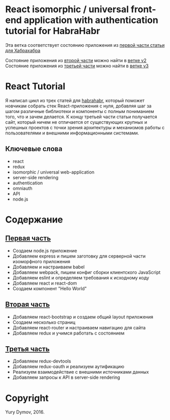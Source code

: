 # React isomorphic / universal front-end application with authentication tutorial for HabraHabr
Эта ветка соответствует состоянию приложения из [первой части статьи для Хабрахабра](https://habrahabr.ru/post/309958)

Состояние приложения из [второй части](https://habrahabr.ru/post/310284/) можно найти в [ветке v2](https://github.com/yury-dymov/habr-app/tree/v2) 
Состояние приложения из [третьей части](https://habrahabr.ru/post/310952/) можно найти в [ветке v3](https://github.com/yury-dymov/habr-app/tree/v3)

# React Tutorial
Я написал цикл из трех статей для [habrahabr](https://habrahabr.ru), который поможет новчикам собрать стек React-приложения с нуля, добавляя шаг за шагом различные библиотеки и компоненты с полным пониманием того, что и зачем делается. К концу третьей части статьи получается сайт, который ничем не отличается от существующих крупных и успешных проектов с точки зрения архитектуры и механизмов работы с пользователями и внешними информационными системами.

## Ключевые слова
* react
* redux
* isomorphic / universal web-application
* server-side rendering
* authentication
* omniauth
* API
* node.js

# Содержание
## [Первая часть](https://habrahabr.ru/post/309958/)
* Создаем node.js приложение
* Добавляем express и пишем заготовку для серверной части изоморфного приложения
* Добавляем и настраиваем babel
* Добавляем webpack, пишем конфиг сборки клиентского JavaScript
* Добавляем eslint и определяем требования к исходному коду
* Добавляем react и react-dom
* Создаем компонент "Hello World"

## [Вторая часть](https://habrahabr.ru/post/309958/)
* Добавляем react-bootstrap и создаем общий layout приложения
* Создаем несколько страниц
* Добавляем react-router и настраиваем навигацию для сайта
* Добавляем redux и учимся работать с состоянием

## [Третья часть](https://habrahabr.ru/post/310284/)
* Добавляем redux-devtools
* Добавляем redux-oauth и реализуем аутификацию
* Реализуем взаимодействие с внешними источниками данных
* Добавляем запросы к API в server-side rendering

# Copyright
Yury Dymov, 2016.
